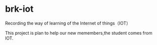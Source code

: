 # brk-iot
Recording the way of learning of the Internet of things（IOT）

This project is plan to help our new memembers,the student comes from IOT.
